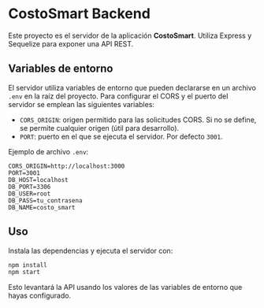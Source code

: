 # CostoSmart Backend

Este proyecto es el servidor de la aplicación **CostoSmart**. Utiliza Express y Sequelize para exponer una API REST.

## Variables de entorno

El servidor utiliza variables de entorno que pueden declararse en un archivo `.env` en la raíz del proyecto. Para configurar el CORS y el puerto del servidor se emplean las siguientes variables:

- `CORS_ORIGIN`: origen permitido para las solicitudes CORS. Si no se define, se permite cualquier origen (útil para desarrollo).
- `PORT`: puerto en el que se ejecuta el servidor. Por defecto `3001`.

Ejemplo de archivo `.env`:

```dotenv
CORS_ORIGIN=http://localhost:3000
PORT=3001
DB_HOST=localhost
DB_PORT=3306
DB_USER=root
DB_PASS=tu_contrasena
DB_NAME=costo_smart
```

## Uso

Instala las dependencias y ejecuta el servidor con:

```bash
npm install
npm start
```

Esto levantará la API usando los valores de las variables de entorno que hayas configurado.
